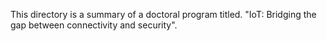 This directory is a summary of a doctoral program titled. "IoT: Bridging the gap between connectivity and security".
